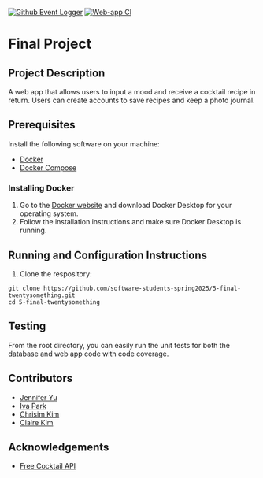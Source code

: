 [![Github Event Logger](https://github.com/software-students-spring2025/5-final-twentysomething/actions/workflows/event-logger.yml/badge.svg?branch=main)](https://github.com/software-students-spring2025/5-final-twentysomething/actions/workflows/event-logger.yml) [![Web-app CI](https://github.com/software-students-spring2025/5-final-twentysomething/actions/workflows/web-app.yml/badge.svg?branch=main)](https://github.com/software-students-spring2025/5-final-twentysomething/actions/workflows/web-app.yml)

# Final Project

## Project Description
A web app that allows users to input a mood and receive a cocktail recipe in return. Users can create accounts to save recipes and keep a photo journal.


## Prerequisites
Install the following software on your machine:

- [Docker](https://www.docker.com/)
- [Docker Compose](https://docs.docker.com/compose/)

### Installing Docker

1. Go to the [Docker website](https://www.docker.com/products/docker-desktop) and download Docker Desktop for your operating system.
2. Follow the installation instructions and make sure Docker Desktop is running.

## Running and Configuration Instructions
1. Clone the respository: 

```
git clone https://github.com/software-students-spring2025/5-final-twentysomething.git
cd 5-final-twentysomething
```

## Testing
From the root directory, you can easily run the unit tests for both the database and web app code with code coverage.


## Contributors

- [Jennifer Yu](https://github.com/jenniferyuuu)
- [Iva Park](https://github.com/ivapark)
- [Chrisim Kim](https://github.com/ChrisimKim)
- [Claire Kim](https://github.com/radishsoups)

## Acknowledgements
- [Free Cocktail API](https://www.thecocktaildb.com/api.php)
